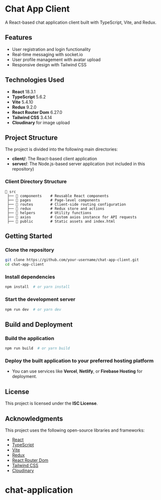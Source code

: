 # Chat App Client

A React-based chat application client built with TypeScript, Vite, and Redux.

## Features

- User registration and login functionality
- Real-time messaging with socket.io
- User profile management with avatar upload
- Responsive design with Tailwind CSS

## Technologies Used

- **React** 18.3.1
- **TypeScript** 5.6.2
- **Vite** 5.4.10
- **Redux** 9.2.0
- **React Router Dom** 6.27.0
- **Tailwind CSS** 3.4.14
- **Cloudinary** for image upload

## Project Structure

The project is divided into the following main directories:

- **client/**: The React-based client application
- **server/**: The Node.js-based server application (not included in this repository)

### Client Directory Structure

```
📂 src
 ├── 📂 components    # Reusable React components
 ├── 📂 pages         # Page-level components
 ├── 📂 routes        # Client-side routing configuration
 ├── 📂 redux         # Redux store and actions
 ├── 📂 helpers       # Utility functions
 ├── 📂 axios         # Custom axios instance for API requests
 ├── 📂 public        # Static assets and index.html
```

## Getting Started

### Clone the repository

```sh
git clone https://github.com/your-username/chat-app-client.git
cd chat-app-client
```

### Install dependencies

```sh
npm install  # or yarn install
```

### Start the development server

```sh
npm run dev  # or yarn dev
```

## Build and Deployment

### Build the application

```sh
npm run build  # or yarn build
```

### Deploy the built application to your preferred hosting platform

- You can use services like **Vercel**, **Netlify**, or **Firebase Hosting** for deployment.

## License

This project is licensed under the **ISC License**.

## Acknowledgments

This project uses the following open-source libraries and frameworks:

- [React](https://react.dev/)
- [TypeScript](https://www.typescriptlang.org/)
- [Vite](https://vitejs.dev/)
- [Redux](https://redux.js.org/)
- [React Router Dom](https://reactrouter.com/)
- [Tailwind CSS](https://tailwindcss.com/)
- [Cloudinary](https://cloudinary.com/)
# chat-application

